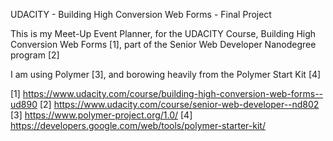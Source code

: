 UDACITY - Building High Conversion Web Forms - Final Project

This is my Meet-Up Event Planner, for the UDACITY Course,
Building High Conversion Web Forms [1], part of the 
Senior Web Developer Nanodegree program [2]

I am using Polymer [3], and borowing heavily from the Polymer Start Kit [4]

[1] https://www.udacity.com/course/building-high-conversion-web-forms--ud890
[2] https://www.udacity.com/course/senior-web-developer--nd802
[3] https://www.polymer-project.org/1.0/
[4] https://developers.google.com/web/tools/polymer-starter-kit/